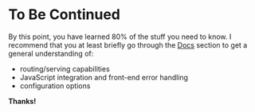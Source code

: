 # To Be Continued

By this point, you have learned 80% of the stuff you need to know.  I recommend that you at least briefly go through the [Docs](../docs/01-core-concepts.md)  section to get a general understanding of:

* routing/serving capabilities
* JavaScript integration and front-end error handling
* configuration options

**Thanks!**
